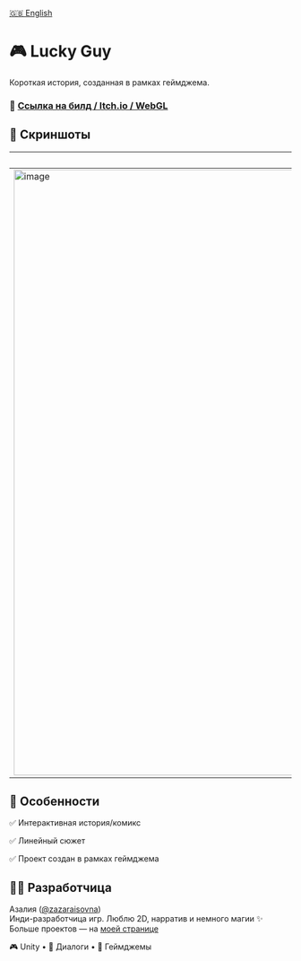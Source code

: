 [🇬🇧 English](README.md)

# 🎮 Lucky Guy

Короткая история, созданная в рамках геймджема.

### 🔗 [Ссылка на билд / Itch.io / WebGL](https://zaza.itch.io/lucky-guy)

## 📸 Скриншоты 

| Взаимодействие с объектами | Интерактив | Сюжет |
|------|-----------------|---------|
| <img width="1920" height="1080" alt="image" src="https://github.com/user-attachments/assets/6b98ce61-d1a0-4592-97bd-566362f3ba9d" /> | <img width="1920" height="1080" alt="image" src="https://github.com/user-attachments/assets/d4fb99d3-d1d1-4ea5-9701-2161b6936aab" /> | <img width="1920" height="1080" alt="image" src="https://github.com/user-attachments/assets/21d689b3-b723-46f2-997f-3971f38b57e5" /> |

## 🎯 Особенности

✅ Интерактивная история/комикс

✅ Линейный сюжет

✅ Проект создан в рамках геймджема

## 👩‍💻 Разработчица

Азалия ([@zazaraisovna](https://github.com/zazaraisovna))  
Инди-разработчица игр. Люблю 2D, нарратив и немного магии ✨  
Больше проектов — на [моей странице](https://github.com/zazaraisovna)

🎮 Unity • 💬 Диалоги • 🧪 Геймджемы
